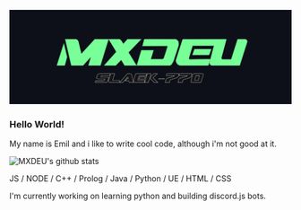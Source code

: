![Design and Development](https://github.com/MXDEU/MXDEU/blob/main/bannerneu.png)

### Hello World! 
My name is Emil and i like to write cool code, although i'm not good at it.  

![MXDEU's github stats](https://github-readme-stats.vercel.app/api?username=MXDEU&show_icons=true&hide=contribs,issues&hide_border=true&bg_color=0d1019&count_private=true)

JS / NODE / C++ / Prolog / Java / Python / UE / HTML / CSS

I'm currently working on learning python and building discord.js bots.
